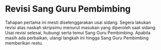 # Revisi Sang Guru Pembimbing

Tahapan pertama ini mesti diselenggarakan usai sidang. Segera lakukan revisi atas naskah skripsimu menurut masukan yang diperoleh saat sidang. Usai revisi selesai, hubungi serta temui Sang Guru Pembimbing. Apabila masih ada perbaikan, ulangi langkah ini hingga Sang Guru Pembimbing memberikan restu.
